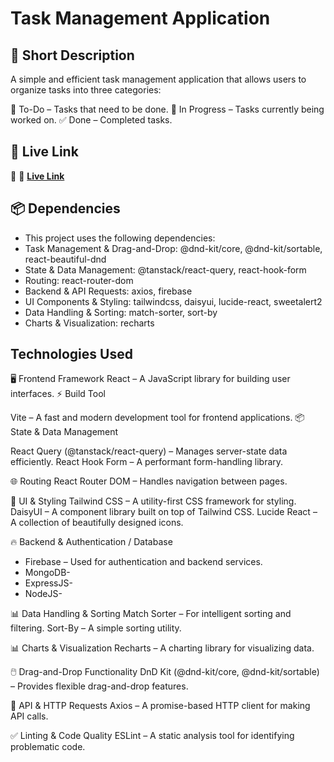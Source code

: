 # Task Management Application

## 🌟 Short Description
A simple and efficient task management application that allows users to organize tasks into three categories:

📌 To-Do – Tasks that need to be done.
🚧 In Progress – Tasks currently being worked on.
✅ Done – Completed tasks.

## 🚀 Live Link
🔗 🔗 **[Live Link](https://task-management-21-02-25.netlify.app/)**  

## 📦 Dependencies
- This project uses the following dependencies:
- Task Management & Drag-and-Drop: @dnd-kit/core, @dnd-kit/sortable, react-beautiful-dnd
- State & Data Management: @tanstack/react-query, react-hook-form
- Routing: react-router-dom
- Backend & API Requests: axios, firebase
- UI Components & Styling: tailwindcss, daisyui, lucide-react, sweetalert2
- Data Handling & Sorting: match-sorter, sort-by
- Charts & Visualization: recharts


## Technologies Used
🖥️ Frontend Framework
React – A JavaScript library for building user interfaces.
⚡ Build Tool

Vite – A fast and modern development tool for frontend applications.
📦 State & Data Management

React Query (@tanstack/react-query) – Manages server-state data efficiently.
React Hook Form – A performant form-handling library.

🌐 Routing
React Router DOM – Handles navigation between pages.

🎨 UI & Styling
Tailwind CSS – A utility-first CSS framework for styling.
DaisyUI – A component library built on top of Tailwind CSS.
Lucide React – A collection of beautifully designed icons.

🔥 Backend & Authentication / Database
- Firebase – Used for authentication and backend services.
- MongoDB- 
- ExpressJS-
- NodeJS-


📊 Data Handling & Sorting
Match Sorter – For intelligent sorting and filtering.
Sort-By – A simple sorting utility.

📊 Charts & Visualization
Recharts – A charting library for visualizing data.

🖱️ Drag-and-Drop Functionality
DnD Kit (@dnd-kit/core, @dnd-kit/sortable) – Provides flexible drag-and-drop features.


🔧 API & HTTP Requests
Axios – A promise-based HTTP client for making API calls.

✅ Linting & Code Quality
ESLint – A static analysis tool for identifying problematic code.
